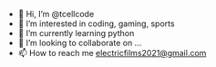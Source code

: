 - 👋 Hi, I’m @tcellcode
- 👀 I’m interested in coding, gaming, sports
- 🌱 I’m currently learning python
- 💞️ I’m looking to collaborate on ...
- 📫 How to reach me electricfilms2021@gmail.com

<!---
tcellcode/tcellcode is a ✨ special ✨ repository because its `README.md` (this file) appears on your GitHub profile.
You can click the Preview link to take a look at your changes.
--->
